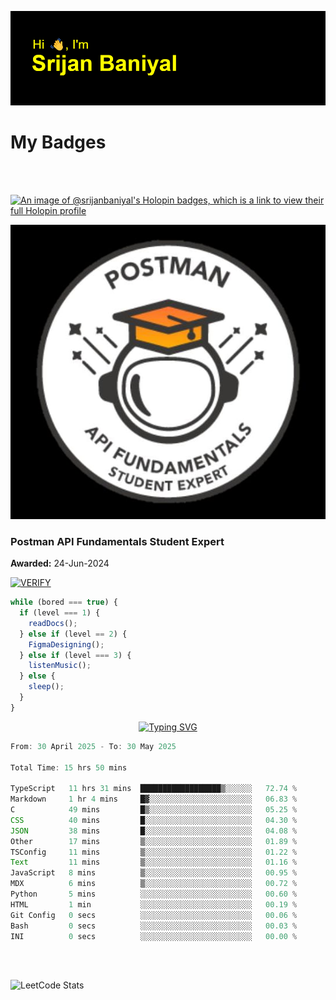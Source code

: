 ![Header](./header.png)

# My Badges

<Br />
<Br />

[![An image of @srijanbaniyal's Holopin badges, which is a link to view their full Holopin profile](https://holopin.me/srijanbaniyal)](https://holopin.io/@srijanbaniyal)

[![Postman API Fundamentals Student Expert](/Postman.jpeg)](https://api.badgr.io/public/assertions/r9BLLy0oTfKJBbkGuDI1zA)

### Postman API Fundamentals Student Expert

**Awarded:** 24-Jun-2024

[![VERIFY](https://img.shields.io/badge/VERIFY-blue)](https://badgecheck.io?url=https%3A%2F%2Fapi.badgr.io%2Fpublic%2Fassertions%2Fr9BLLy0oTfKJBbkGuDI1zA)

```javascript
while (bored === true) {
  if (level === 1) {
    readDocs();
  } else if (level == 2) {
    FigmaDesigning();
  } else if (level === 3) {
    listenMusic();
  } else {
    sleep();
  }
}
```

<p align="center">
  <a href="https://git.io/typing-svg"><img src="https://readme-typing-svg.demolab.com?font=Tilt+Prism&size=30&pause=1000&color=0FF75B&center=true&vCenter=true&width=800&height=80&lines=Time+spent+on+various+Programming+languages" alt="Typing SVG" /></a>
</p>

<!--START_SECTION:waka-->

```TypeScript
From: 30 April 2025 - To: 30 May 2025

Total Time: 15 hrs 50 mins

TypeScript   11 hrs 31 mins  ██████████████████▒░░░░░░   72.74 %
Markdown     1 hr 4 mins     █▓░░░░░░░░░░░░░░░░░░░░░░░   06.83 %
C            49 mins         █▒░░░░░░░░░░░░░░░░░░░░░░░   05.25 %
CSS          40 mins         █░░░░░░░░░░░░░░░░░░░░░░░░   04.30 %
JSON         38 mins         █░░░░░░░░░░░░░░░░░░░░░░░░   04.08 %
Other        17 mins         ▒░░░░░░░░░░░░░░░░░░░░░░░░   01.89 %
TSConfig     11 mins         ▒░░░░░░░░░░░░░░░░░░░░░░░░   01.22 %
Text         11 mins         ▒░░░░░░░░░░░░░░░░░░░░░░░░   01.16 %
JavaScript   8 mins          ▒░░░░░░░░░░░░░░░░░░░░░░░░   00.95 %
MDX          6 mins          ▒░░░░░░░░░░░░░░░░░░░░░░░░   00.72 %
Python       5 mins          ░░░░░░░░░░░░░░░░░░░░░░░░░   00.60 %
HTML         1 min           ░░░░░░░░░░░░░░░░░░░░░░░░░   00.19 %
Git Config   0 secs          ░░░░░░░░░░░░░░░░░░░░░░░░░   00.06 %
Bash         0 secs          ░░░░░░░░░░░░░░░░░░░░░░░░░   00.03 %
INI          0 secs          ░░░░░░░░░░░░░░░░░░░░░░░░░   00.00 %
```

<!--END_SECTION:waka-->

<Br />
<Br />

![LeetCode Stats](https://leetcard.jacoblin.cool/Srijan-Baniyal?theme=dark&font=Rasa&ext=contest)
